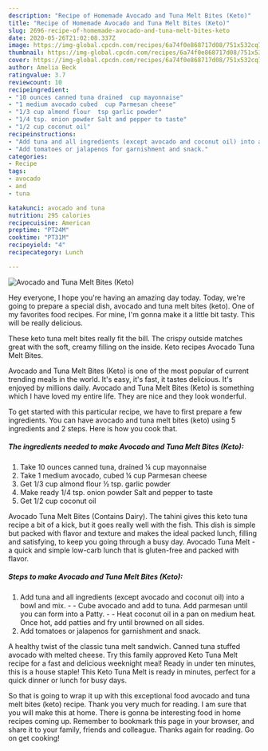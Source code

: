 ```yaml
---
description: "Recipe of Homemade Avocado and Tuna Melt Bites (Keto)"
title: "Recipe of Homemade Avocado and Tuna Melt Bites (Keto)"
slug: 2696-recipe-of-homemade-avocado-and-tuna-melt-bites-keto
date: 2020-05-26T21:02:08.337Z
image: https://img-global.cpcdn.com/recipes/6a74f0e868717d08/751x532cq70/avocado-and-tuna-melt-bites-keto-recipe-main-photo.jpg
thumbnail: https://img-global.cpcdn.com/recipes/6a74f0e868717d08/751x532cq70/avocado-and-tuna-melt-bites-keto-recipe-main-photo.jpg
cover: https://img-global.cpcdn.com/recipes/6a74f0e868717d08/751x532cq70/avocado-and-tuna-melt-bites-keto-recipe-main-photo.jpg
author: Amelia Beck
ratingvalue: 3.7
reviewcount: 10
recipeingredient:
- "10 ounces canned tuna drained  cup mayonnaise"
- "1 medium avocado cubed  cup Parmesan cheese"
- "1/3 cup almond flour  tsp garlic powder"
- "1/4 tsp. onion powder Salt and pepper to taste"
- "1/2 cup coconut oil"
recipeinstructions:
- "Add tuna and all ingredients (except avocado and coconut oil) into a bowl and mix.  Cube avocado and add to tuna. Add parmesan until you can form into a Patty.   Heat coconut oil in a pan on medium heat. Once hot, add patties and fry until browned on all sides."
- "Add tomatoes or jalapenos for garnishment and snack."
categories:
- Recipe
tags:
- avocado
- and
- tuna

katakunci: avocado and tuna 
nutrition: 295 calories
recipecuisine: American
preptime: "PT24M"
cooktime: "PT31M"
recipeyield: "4"
recipecategory: Lunch

---
```



![Avocado and Tuna Melt Bites (Keto)](https://img-global.cpcdn.com/recipes/6a74f0e868717d08/751x532cq70/avocado-and-tuna-melt-bites-keto-recipe-main-photo.jpg)

Hey everyone, I hope you're having an amazing day today. Today, we're going to prepare a special dish, avocado and tuna melt bites (keto). One of my favorites food recipes. For mine, I'm gonna make it a little bit tasty. This will be really delicious.

These keto tuna melt bites really fit the bill. The crispy outside matches great with the soft, creamy filling on the inside. Keto recipes Avocado Tuna Melt Bites.

Avocado and Tuna Melt Bites (Keto) is one of the most popular of current trending meals in the world. It's easy, it's fast, it tastes delicious. It's enjoyed by millions daily. Avocado and Tuna Melt Bites (Keto) is something which I have loved my entire life. They are nice and they look wonderful.


To get started with this particular recipe, we have to first prepare a few ingredients. You can have avocado and tuna melt bites (keto) using 5 ingredients and 2 steps. Here is how you cook that.

<!--inarticleads1-->

##### The ingredients needed to make Avocado and Tuna Melt Bites (Keto):

1. Take 10 ounces canned tuna, drained ¼ cup mayonnaise
1. Take 1 medium avocado, cubed ¼ cup Parmesan cheese
1. Get 1/3 cup almond flour ½ tsp. garlic powder
1. Make ready 1/4 tsp. onion powder Salt and pepper to taste
1. Get 1/2 cup coconut oil


Avocado Tuna Melt Bites (Contains Dairy). The tahini gives this keto tuna recipe a bit of a kick, but it goes really well with the fish. This dish is simple but packed with flavor and texture and makes the ideal packed lunch, filling and satisfying, to keep you going through a busy day. Avocado Tuna Melt - a quick and simple low-carb lunch that is gluten-free and packed with flavor. 

<!--inarticleads2-->

##### Steps to make Avocado and Tuna Melt Bites (Keto):

1. Add tuna and all ingredients (except avocado and coconut oil) into a bowl and mix. -  - Cube avocado and add to tuna. Add parmesan until you can form into a Patty.  -  - Heat coconut oil in a pan on medium heat. Once hot, add patties and fry until browned on all sides.
1. Add tomatoes or jalapenos for garnishment and snack.


A healthy twist of the classic tuna melt sandwich. Canned tuna stuffed avocado with melted cheese. Try this family approved Keto Tuna Melt recipe for a fast and delicious weeknight meal! Ready in under ten minutes, this is a house staple! This Keto Tuna Melt is ready in minutes, perfect for a quick dinner or lunch for busy days. 

So that is going to wrap it up with this exceptional food avocado and tuna melt bites (keto) recipe. Thank you very much for reading. I am sure that you will make this at home. There is gonna be interesting food in home recipes coming up. Remember to bookmark this page in your browser, and share it to your family, friends and colleague. Thanks again for reading. Go on get cooking!
